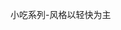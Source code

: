 <!--
 * @Author: vigne 1186963387@qq.com
 * @Date: 2023-09-21 18:34:07
 * @LastEditors: vigne 1186963387@qq.com
 * @LastEditTime: 2023-09-26 14:54:35
 * @FilePath: /cooking-menu/src/views/snacks/readme.md
 * @Description:
 *
 * Copyright (c) 2023 by ${git_name_email}, All Rights Reserved.
-->

小吃系列-风格以轻快为主
